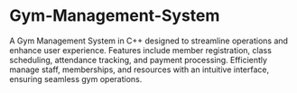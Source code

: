 # Gym-Management-System
A Gym Management System in C++ designed to streamline operations and enhance user experience. Features include member registration, class scheduling, attendance tracking, and payment processing. Efficiently manage staff, memberships, and resources with an intuitive interface, ensuring seamless gym operations.
